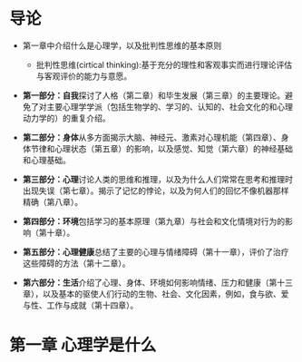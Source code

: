 # 导论

- 第一章中介绍什么是心理学，以及批判性思维的基本原则
  - 批判性思维(cirtical thinking):基于充分的理性和客观事实而进行理论评估与客观评价的能力与意愿。

-  **第一部分：自我**探讨了人格（第二章）和毕生发展（第三章）的主要理论。避免了对主要心理学学派（包括生物学的、学习的、认知的、社会文化的和心理动力学的）的重复介绍。

- **第二部分：身体**从多方面揭示大脑、神经元、激素对心理机能（第四章）、身体节律和心理状态（第五章）的影响，以及感觉、知觉（第六章）的神经基础和心理基础。

- **第三部分：心理**讨论人类的思维和推理，以及为什么人们常常在思考和推理时出现失误（第七章）。揭示了记忆的悖论，以及为何人们的回忆不像机器那样精确（第八章）。

- **第四部分：环境**包括学习的基本原理（第九章）与社会和文化情境对行为的影响（第十章）。

-  **第五部分：心理健康**总结了主要的心理与情绪障碍（第十一章），评价了治疗这些障碍的方法（第十二章）。

- **第六部分：生活**介绍了心理、身体、环境如何影响情绪、压力和健康（第十三章），以及基本的驱使人们行动的生物、社会、文化因素，例如，食与欲、爱与性、工作与成就（第十四章）。

# 第一章 心理学是什么
















































